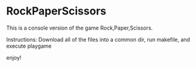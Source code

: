 # RockPaperScissors

This is a console version of the game Rock,Paper,Scissors.

Instructions:
Download all of the files into a common dir, run makefile, and execute playgame

enjoy!
